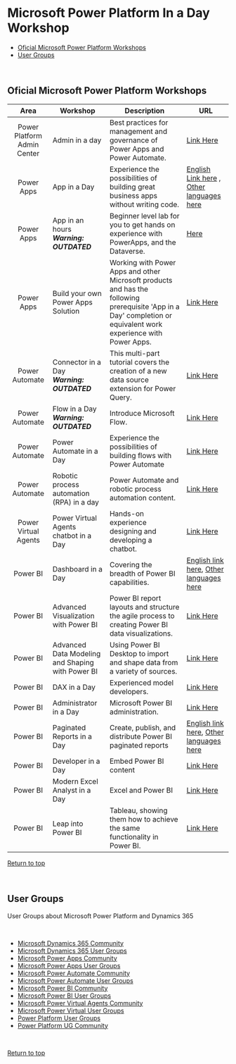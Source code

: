 <a id="top" />

# Microsoft Power Platform In a Day Workshop


- [Oficial Microsoft Power Platform Workshops](#oficial-microsoft-power-platform-workshops)
- [User Groups](#user-groups)


<br/>

<a id="oficial-microsoft-power-platform-workshops" />

## Oficial Microsoft Power Platform Workshops


| Area  | Workshop  | Description | URL | 
| :---: | --- | --- | --- | 
| Power Platform Admin Center | Admin in a day | Best practices for management and governance of Power Apps and Power Automate. | [Link Here](https://github.com/microsoft/powerapps-tools/tree/master/Administration/AdminInADay) |
| Power Apps | App in a Day | Experience the possibilities of building great business apps without writing code. | [English Link here](https://aka.ms/appinaday) , [Other languages here](https://aka.ms/AppinadayLocal) |
| Power Apps | App in an hours <br> ***Warning: OUTDATED*** | Beginner level lab for you to get hands on experience with PowerApps, and the Dataverse. | [Here](https://aka.ms/AppInHours) |
| Power Apps | Build your own Power Apps Solution | Working with Power Apps and other Microsoft products and has the following prerequisite 'App in a Day' completion or equivalent work experience with Power Apps. | [Link Here](https://aka.ms/BYOPAS_Student) | 
| Power Automate | Connector in a Day <br> ***Warning: OUTDATED*** | This multi-part tutorial covers the creation of a new data source extension for Power Query. | [Link Here](https://github.com/Microsoft/DataConnectors/tree/master/samples/TripPin) | 
| Power Automate | Flow in a Day <br>***Warning: OUTDATED*** | Introduce Microsoft Flow. | [Link Here](https://aka.ms/flowinaday) | 
| Power Automate | Power Automate in a Day | Experience the possibilities of building flows with Power Automate | [Link Here](https://github.com/Power-Automate-in-a-day/Training-by-the-community) |
| Power Automate |  Robotic process automation (RPA) in a day  | Power Automate and robotic process automation content. | [Link Here](https://aka.ms/RPAinaDayPackage) |
| Power Virtual Agents  | Power Virtual Agents chatbot in a Day   | Hands-on experience designing and developing a chatbot. | [Link Here](https://aka.ms/PVAinaDayPackage) | 
| Power BI | Dashboard in a Day | Covering the breadth of Power BI capabilities. | [English link here](https://aka.ms/diad_student), [Other languages here](https://aka.ms/DIAD_Attendee_Local) |
| Power BI | Advanced Visualization with Power BI | Power BI report layouts and structure the agile process to creating Power BI data visualizations. | [Link Here](https://aka.ms/PBI-adv-Vis) |
| Power BI | Advanced Data Modeling and Shaping with Power BI | Using Power BI Desktop to import and shape data from a variety of sources. | [Link Here](https://aka.ms/PBIModelShape) |
| Power BI | DAX in a Day | Experienced model developers. | [Link Here](https://aka.ms/DAXIAD) |
| Power BI | Administrator in a Day | Microsoft Power BI administration.  | [Link Here](https://aka.ms/PBI-AdminIAD) |
| Power BI | Paginated Reports in a Day  | Create, publish, and distribute Power BI paginated reports| [English link here](https://aka.ms/priad-student), [Other languages here](https://aka.ms/priad-student) |
| Power BI | Developer in a Day | Embed Power BI content | [Link Here](https://aka.ms/DevIAD_Student)|
| Power BI | Modern Excel Analyst in a Day | Excel and Power BI | [Link Here](https://aka.ms/MAIAD-Attendee) |
| Power BI | Leap into Power BI | Tableau, showing them how to achieve the same functionality in Power BI. | [Link Here](https://aka.ms/LeapAttendee) |

[Return to top](#top)


<br/>

<a id="user-groups" />

## User Groups

User Groups about Microsoft Power Platform and Dynamics 365

<br/>

- [Microsoft Dynamics 365 Community](https://community.dynamics.com/)
- [Microsoft Dynamics 365 User Groups](https://aka.ms/DY_Comm_UserGroups)
- [Microsoft Power Apps Community](https://powerusers.microsoft.com/t5/Power-Apps-Community/ct-p/PowerApps1)
- [Microsoft Power Apps User Groups](https://powerusers.microsoft.com/t5/Power-Apps-User-Groups/ct-p/pa_usergroups)
- [Microsoft Power Automate Community](https://powerusers.microsoft.com/t5/Microsoft-Power-Automate/ct-p/MPACommunity)
- [Microsoft Power Automate User Groups](https://powerusers.microsoft.com/t5/Power-Automate-User-Groups/ct-p/mpa_usergroups)
- [Microsoft Power BI Community](https://community.powerbi.com/)
- [Microsoft Power BI User Groups](https://community.powerbi.com/t5/Power-BI-User-Groups/ct-p/pbi_usergroups)
- [Microsoft Power Virtual Agents Community](https://powerusers.microsoft.com/t5/Power-Virtual-Agents-Community/ct-p/PVACommunity)
- [Microsoft Power Virtual User Groups](https://powerusers.microsoft.com/t5/Power-Virtual-Agents-User-Groups/ct-p/pva_usergroups)
- [Power Platform User Groups](https://powerusers.microsoft.com/t5/Power-Platform-User-Groups/ct-p/pp_usergroups)
- [Power Platform UG Community](https://www.powerplatformug.com/home)


<br/>

[Return to top](#top)

<br/>
